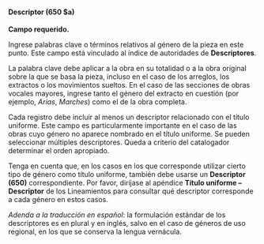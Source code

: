 #### Descriptor (650 $a)

**Campo requerido.**

Ingrese palabras clave o términos relativos al género de la pieza en este punto. Este campo está vinculado al índice de autoridades de **Descriptores**.

La palabra clave debe aplicar a la obra en su totalidad o a la obra original sobre la que se basa la pieza, incluso en el caso de los arreglos, los extractos o los movimientos sueltos. En el caso de las secciones de obras vocales mayores, ingrese tanto el género del extracto en cuestión (por ejemplo, _Arias_, _Marches_) como el de la obra completa.

Cada registro debe incluir al menos un descriptor relacionado con el título uniforme. Este campo es particularmente importante en el caso de las obras cuyo género no aparece nombrado en el título uniforme. Se pueden seleccionar múltiples descriptores. Queda a criterio del catalogador determinar el orden apropiado.

Tenga en cuenta que, en los casos en los que corresponde utilizar cierto tipo de género como título uniforme, también debe usarse un **Descriptor (650)** correspondiente. Por favor, diríjase al apéndice **Título uniforme – Descriptor** de los Lineamientos para consultar qué descriptor corresponde a cada género en estos casos.

*Adenda a la traducción en español*: la formulación estándar de los descriptores es en plural y en inglés, salvo en el caso de géneros de uso regional, en los que se conserva la lengua vernácula.